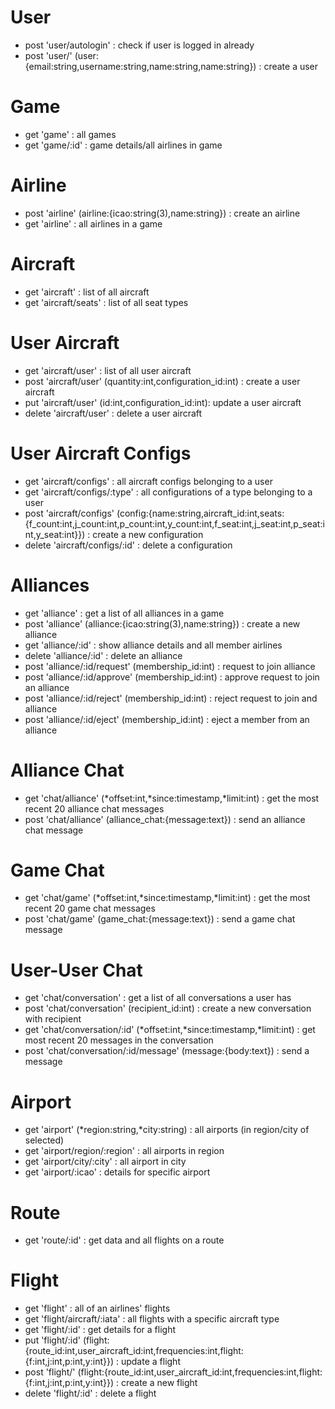 # User
* post 'user/autologin' : check if user is logged in already
* post 'user/' (user:{email:string,username:string,name:string,name:string}) : create a user

# Game
* get 'game' : all games
* get 'game/:id' : game details/all airlines in game

# Airline
* post 'airline' (airline:{icao:string(3),name:string}) : create an airline
* get 'airline' : all airlines in a game

# Aircraft
* get 'aircraft' : list of all aircraft
* get 'aircraft/seats' : list of all seat types

# User Aircraft
* get 'aircraft/user' : list of all user aircraft
* post 'aircraft/user' (quantity:int,configuration_id:int) : create a user aircraft
* put 'aircraft/user' (id:int,configuration_id:int): update a user aircraft
* delete 'aircraft/user' : delete a user aircraft

# User Aircraft Configs
* get 'aircraft/configs' : all aircraft configs belonging to a user
* get 'aircraft/configs/:type' : all configurations of a type belonging to a user
* post 'aircraft/configs' (config:{name:string,aircraft_id:int,seats:{f_count:int,j_count:int,p_count:int,y_count:int,f_seat:int,j_seat:int,p_seat:int,y_seat:int}}) : create a new configuration
* delete 'aircraft/configs/:id' : delete a configuration

# Alliances
* get 'alliance' : get a list of all alliances in a game
* post 'alliance' (alliance:{icao:string(3),name:string}) : create a new alliance
* get 'alliance/:id' : show alliance details and all member airlines
* delete 'alliance/:id' : delete an alliance
* post 'alliance/:id/request' (membership_id:int) : request to join alliance
* post 'alliance/:id/approve' (membership_id:int) : approve request to join an alliance
* post 'alliance/:id/reject' (membership_id:int) : reject request to join and alliance
* post 'alliance/:id/eject' (membership_id:int) : eject a member from an alliance

# Alliance Chat
* get 'chat/alliance' (*offset:int,*since:timestamp,*limit:int) : get the most recent 20 alliance chat messages
* post 'chat/alliance' (alliance_chat:{message:text}) : send an alliance chat message

# Game Chat
* get 'chat/game' (*offset:int,*since:timestamp,*limit:int) : get the most recent 20 game chat messages
* post 'chat/game' (game_chat:{message:text}) : send a game chat message

# User-User Chat
* get 'chat/conversation' : get a list of all conversations a user has
* post 'chat/conversation' (recipient_id:int) : create a new conversation with recipient
* get 'chat/conversation/:id' (*offset:int,*since:timestamp,*limit:int) : get most recent 20 messages in the conversation
* post 'chat/conversation/:id/message' (message:{body:text}) : send a message

# Airport
* get 'airport' (*region:string,*city:string) : all airports (in region/city of selected)
* get 'airport/region/:region' : all airports in region
* get 'airport/city/:city' : all airport in city
* get 'airport/:icao' : details for specific airport

# Route
* get 'route/:id' : get data and all flights on a route

# Flight
* get 'flight' : all of an airlines' flights
* get 'flight/aircraft/:iata' : all flights with a specific aircraft type
* get 'flight/:id' : get details for a flight
* put 'flight/:id' (flight:{route_id:int,user_aircraft_id:int,frequencies:int,flight:{f:int,j:int,p:int,y:int}}) : update a flight
* post 'flight/' (flight:{route_id:int,user_aircraft_id:int,frequencies:int,flight:{f:int,j:int,p:int,y:int}}) : create a new flight
* delete 'flight/:id' : delete a flight

